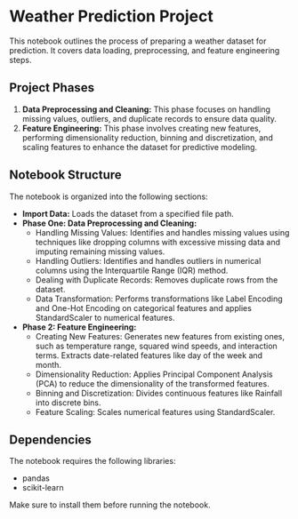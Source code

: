 # Weather Prediction Project

This notebook outlines the process of preparing a weather dataset for prediction. It covers data loading, preprocessing, and feature engineering steps.

## Project Phases

1.  **Data Preprocessing and Cleaning:** This phase focuses on handling missing values, outliers, and duplicate records to ensure data quality.
2.  **Feature Engineering:** This phase involves creating new features, performing dimensionality reduction, binning and discretization, and scaling features to enhance the dataset for predictive modeling.

## Notebook Structure

The notebook is organized into the following sections:

-   **Import Data:** Loads the dataset from a specified file path.
-   **Phase One: Data Preprocessing and Cleaning:**
    -   Handling Missing Values: Identifies and handles missing values using techniques like dropping columns with excessive missing data and imputing remaining missing values.
    -   Handling Outliers: Identifies and handles outliers in numerical columns using the Interquartile Range (IQR) method.
    -   Dealing with Duplicate Records: Removes duplicate rows from the dataset.
    -   Data Transformation: Performs transformations like Label Encoding and One-Hot Encoding on categorical features and applies StandardScaler to numerical features.
-   **Phase 2: Feature Engineering:**
    -   Creating New Features: Generates new features from existing ones, such as temperature range, squared wind speeds, and interaction terms. Extracts date-related features like day of the week and month.
    -   Dimensionality Reduction: Applies Principal Component Analysis (PCA) to reduce the dimensionality of the transformed features.
    -   Binning and Discretization: Divides continuous features like Rainfall into discrete bins.
    -   Feature Scaling: Scales numerical features using StandardScaler.

## Dependencies

The notebook requires the following libraries:

-   pandas
-   scikit-learn

Make sure to install them before running the notebook.